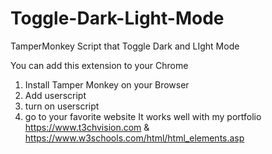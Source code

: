 # Toggle-Dark-Light-Mode
TamperMonkey Script that Toggle Dark and LIght Mode

You can add this extension to your Chrome

1. Install Tamper Monkey on your Browser
2. Add userscript
3. turn on userscript 
4. go to your favorite website
It works well with my portfolio https://www.t3chvision.com & https://www.w3schools.com/html/html_elements.asp
